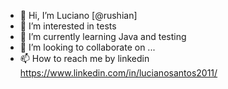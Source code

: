 - 👋 Hi, I’m Luciano [@rushian]
- 👀 I’m interested in tests 
- 🌱 I’m currently learning Java and testing
- 💞️ I’m looking to collaborate on ...
- 📫 How to reach me by linkedin https://www.linkedin.com/in/lucianosantos2011/ 

<!---
rushian/rushian is a ✨ special ✨ repository because its `README.md` (this file) appears on your GitHub profile.
You can click the Preview link to take a look at your changes.
--->
